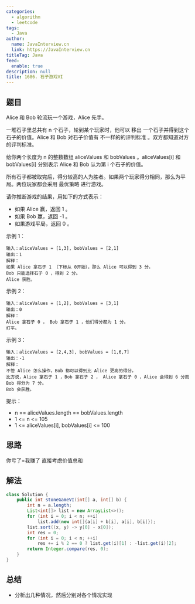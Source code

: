 ```yaml
---
categories: 
  - algorithm
  - leetcode
tags: 
  - Java
author: 
  name: JavaInterview.cn
  link: https://JavaInterview.cn
titleTag: Java
feed: 
  enable: true
description: null
title: 1686. 石子游戏VI
---
```


## 题目

Alice 和 Bob 轮流玩一个游戏，Alice 先手。

一堆石子里总共有 n 个石子，轮到某个玩家时，他可以 移出 一个石子并得到这个石子的价值。Alice 和 Bob 对石子价值有 不一样的的评判标准 。双方都知道对方的评判标准。

给你两个长度为 n 的整数数组 aliceValues 和 bobValues 。aliceValues[i] 和 bobValues[i] 分别表示 Alice 和 Bob 认为第 i 个石子的价值。

所有石子都被取完后，得分较高的人为胜者。如果两个玩家得分相同，那么为平局。两位玩家都会采用 最优策略 进行游戏。

请你推断游戏的结果，用如下的方式表示：

* 如果 Alice 赢，返回 1 。
* 如果 Bob 赢，返回 -1 。
* 如果游戏平局，返回 0 。


示例 1：

    输入：aliceValues = [1,3], bobValues = [2,1]
    输出：1
    解释：
    如果 Alice 拿石子 1 （下标从 0开始），那么 Alice 可以得到 3 分。
    Bob 只能选择石子 0 ，得到 2 分。
    Alice 获胜。
示例 2：

    输入：aliceValues = [1,2], bobValues = [3,1]
    输出：0
    解释：
    Alice 拿石子 0 ， Bob 拿石子 1 ，他们得分都为 1 分。
    打平。
示例 3：

    输入：aliceValues = [2,4,3], bobValues = [1,6,7]
    输出：-1
    解释：
    不管 Alice 怎么操作，Bob 都可以得到比 Alice 更高的得分。
    比方说，Alice 拿石子 1 ，Bob 拿石子 2 ， Alice 拿石子 0 ，Alice 会得到 6 分而 Bob 得分为 7 分。
    Bob 会获胜。


提示：

* n == aliceValues.length == bobValues.length
* 1 <= n <= 105
* 1 <= aliceValues[i], bobValues[i] <= 100

## 思路

你亏了=我赚了 直接考虑价值总和



## 解法
```java
class Solution {
    public int stoneGameVI(int[] a, int[] b) {
        int n = a.length;
        List<int[]> list = new ArrayList<>();
        for (int i = 0; i < n; ++i) 
            list.add(new int[]{a[i] + b[i], a[i], b[i]});
        list.sort((x, y) -> y[0] - x[0]);
        int res = 0;
        for (int i = 0; i < n; ++i) 
            res += i % 2 == 0 ? list.get(i)[1] : -list.get(i)[2];
        return Integer.compare(res, 0);
    }
}

```

## 总结

- 分析出几种情况，然后分别对各个情况实现 
